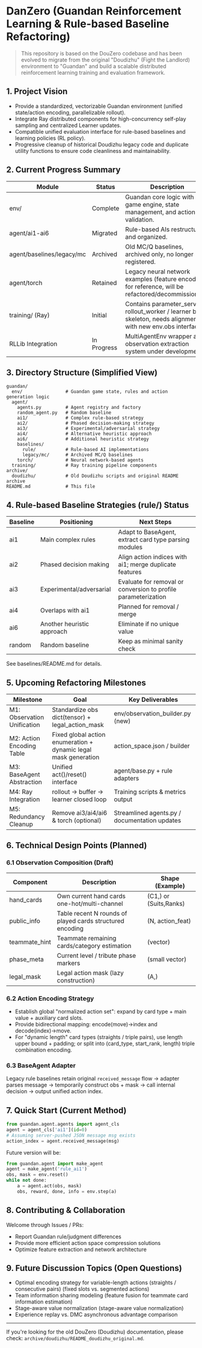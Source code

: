 # DanZero (Guandan Reinforcement Learning & Rule-based Baseline Refactoring)

> This repository is based on the DouZero codebase and has been evolved to migrate from the original "Doudizhu" (Fight the Landlord) environment to "Guandan" and build a scalable distributed reinforcement learning training and evaluation framework.

## 1. Project Vision

- Provide a standardized, vectorizable Guandan environment (unified state/action encoding, parallelizable rollout).
- Integrate Ray distributed components for high-concurrency self-play sampling and centralized Learner updates.
- Compatible unified evaluation interface for rule-based baselines and learning policies (RL policy).
- Progressive cleanup of historical Doudizhu legacy code and duplicate utility functions to ensure code cleanliness and maintainability.

## 2. Current Progress Summary

| Module | Status | Description |
|--------|--------|-------------|
| env/ | Complete | Guandan core logic with game engine, state management, and action validation. |
| agent/ai1-ai6 | Migrated | Rule-based AIs restructured and organized. |
| agent/baselines/legacy/mc | Archived | Old MC/Q baselines, archived only, no longer registered. |
| agent/torch | Retained | Legacy neural network examples (feature encoding for reference, will be refactored/decommissioned). |
| training/ (Ray) | Initial | Contains parameter_server / rollout_worker / learner basic skeleton, needs alignment with new env.obs interface. |
| RLLib Integration | In Progress | MultiAgentEnv wrapper and observation extraction system under development. |

## 3. Directory Structure (Simplified View)

```text
guandan/
  env/                # Guandan game state, rules and action generation logic
  agent/
    agents.py         # Agent registry and factory
    random_agent.py   # Random baseline
    ai1/              # Complex rule-based strategy
    ai2/              # Phased decision-making strategy
    ai3/              # Experimental/adversarial strategy
    ai4/              # Alternative heuristic approach
    ai6/              # Additional heuristic strategy
    baselines/
      rule/           # Rule-based AI implementations
      legacy/mc/      # Archived MC/Q baselines
    torch/            # Neural network-based agents
  training/           # Ray training pipeline components
archive/
  doudizhu/           # Old Doudizhu scripts and original README archive
README.md             # This file
```

## 4. Rule-based Baseline Strategies (rule/) Status

| Baseline | Positioning | Next Steps |
|----------|-------------|------------|
| ai1 | Main complex rules | Adapt to BaseAgent, extract card type parsing modules |
| ai2 | Phased decision making | Align action indices with ai1; merge duplicate features |
| ai3 | Experimental/adversarial | Evaluate for removal or conversion to profile parameterization |
| ai4 | Overlaps with ai1 | Planned for removal / merge |
| ai6 | Another heuristic approach | Eliminate if no unique value |
| random | Random baseline | Keep as minimal sanity check |

See baselines/README.md for details.

## 5. Upcoming Refactoring Milestones

| Milestone | Goal | Key Deliverables |
|-----------|------|------------------|
| M1: Observation Unification | Standardize obs dict(tensor) + legal_action_mask | env/observation_builder.py (new) |
| M2: Action Encoding Table | Fixed global action enumeration + dynamic legal mask generation | action_space.json / builder |
| M3: BaseAgent Abstraction | Unified act()/reset() interface | agent/base.py + rule adapters |
| M4: Ray Integration | rollout → buffer → learner closed loop | Training scripts & metrics output |
| M5: Redundancy Cleanup | Remove ai3/ai4/ai6 & torch (optional) | Streamlined agents.py / documentation updates |

## 6. Technical Design Points (Planned)

### 6.1 Observation Composition (Draft)

| Component | Description | Shape (Example) |
|-----------|-------------|-----------------|
| hand_cards | Own current hand cards one-hot/multi-channel | (C1,) or (Suits,Ranks) |
| public_info | Table recent N rounds of played cards structured encoding | (N, action_feat) |
| teammate_hint | Teammate remaining cards/category estimation | (vector) |
| phase_meta | Current level / tribute phase markers | (small vector) |
| legal_mask | Legal action mask (lazy construction) | (A,) |

### 6.2 Action Encoding Strategy

- Establish global "normalized action set": expand by card type + main value + auxiliary card slots.
- Provide bidirectional mapping: encode(move)->index and decode(index)->move.
- For "dynamic length" card types (straights / triple pairs), use length upper bound + padding; or split into (card_type, start_rank, length) triple combination encoding.

### 6.3 BaseAgent Adapter

Legacy rule baselines retain original `received_message` flow → adapter parses message → temporarily construct obs + mask → call internal decision → output unified action index.

## 7. Quick Start (Current Method)

```python
from guandan.agent.agents import agent_cls
agent = agent_cls['ai1'](id=0)
# Assuming server-pushed JSON message msg exists
action_index = agent.received_message(msg)
```

Future version will be:

```python
from guandan.agent import make_agent
agent = make_agent('rule_ai1')
obs, mask = env.reset()
while not done:
    a = agent.act(obs, mask)
    obs, reward, done, info = env.step(a)
```

## 8. Contributing & Collaboration

Welcome through Issues / PRs:

- Report Guandan rule/judgment differences
- Provide more efficient action space compression solutions
- Optimize feature extraction and network architecture

## 9. Future Discussion Topics (Open Questions)

- Optimal encoding strategy for variable-length actions (straights / consecutive pairs) (fixed slots vs. segmented actions)
- Team information sharing modeling (feature fusion for teammate card information estimation)
- Stage-aware value normalization (stage-aware value normalization)
- Experience replay vs. DMC asynchronous advantage comparison

---
If you're looking for the old DouZero (Doudizhu) documentation, please check: `archive/doudizhu/README_doudizhu_original.md`.
